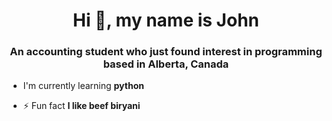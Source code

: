 <h1 align="center">Hi 🤠, my name is John</h1>
<h3 align="center">An accounting student who just found interest in programming based in Alberta, Canada</h3>

- I'm currently learning **python**

- ⚡ Fun fact **I like beef biryani**

<p align="left">
</p>
